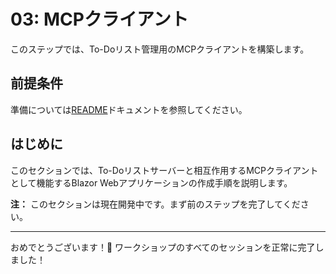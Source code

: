 # 03: MCPクライアント

このステップでは、To-Doリスト管理用のMCPクライアントを構築します。

## 前提条件

準備については[README](../README.md#prerequisites)ドキュメントを参照してください。

## はじめに

このセクションでは、To-Doリストサーバーと相互作用するMCPクライアントとして機能するBlazor Webアプリケーションの作成手順を説明します。

**注：** このセクションは現在開発中です。まず前のステップを完了してください。

---

おめでとうございます！🎉 ワークショップのすべてのセッションを正常に完了しました！